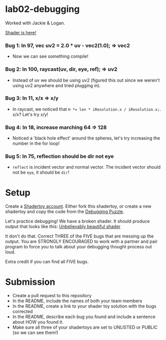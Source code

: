 # lab02-debugging

Worked with Jackie & Logan.

[Shader is here!](https://www.shadertoy.com/view/wclBWf)

### Bug 1: ln 97, vec uv2 = 2.0 * uv - vec2(1.0); => vec2
- Now we can see something compile!
  
### Bug 2: ln 100, raycast(uv, dir, eye, ref); => uv2
- Instead of uv we should be using uv2 (figured this out since we weren't using uv2 anywhere and tried plugging in).
  
### Bug 3: ln 11, x/x => x/y
- In raycast, we noticed that `H *= len * iResolution.x / iResolution.x;`. x/x? Let's try x/y!
  
### Bug 4: ln 18, increase marching 64 => 128
- Noticed a 'black hole effect' around the spheres, let's try increasing the number in the for loop!
  
### Bug 5: ln 75, reflection should be dir not eye
- `reflect` is incident vector and normal vector. The incident vector should not be `eye`, it should be `dir`!

# Setup 

Create a [Shadertoy account](https://www.shadertoy.com/). Either fork this shadertoy, or create a new shadertoy and copy the code from the [Debugging Puzzle](https://www.shadertoy.com/view/flGfRc).

Let's practice debugging! We have a broken shader. It should produce output that looks like this:
[Unbelievably beautiful shader](https://user-images.githubusercontent.com/1758825/200729570-8e10a37a-345d-4aff-8eff-6baf54a32a40.webm)

It don't do that. Correct THREE of the FIVE bugs that are messing up the output. You are STRONGLY ENCOURAGED to work with a partner and pair program to force you to talk about your debugging thought process out loud.

Extra credit if you can find all FIVE bugs.

# Submission
- Create a pull request to this repository
- In the README, include the names of both your team members
- In the README, create a link to your shader toy solution with the bugs corrected
- In the README, describe each bug you found and include a sentence about HOW you found it.
- Make sure all three of your shadertoys are set to UNLISTED or PUBLIC (so we can see them!)
